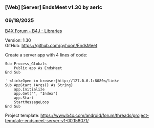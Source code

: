 ### [Web] [Server] EndsMeet v1.30 by aeric
### 09/18/2025
[B4X Forum - B4J - Libraries](https://www.b4x.com/android/forum/threads/167395/)

Version: 1.30  
GitHub: <https://github.com/pyhoon/EndsMeet>  
  
Create a server app with 4 lines of code:  

```B4X
Sub Process_Globals  
    Public app As EndsMeet  
End Sub  
  
' <link>Open in browser|http://127.0.0.1:8080</link>  
Sub AppStart (Args() As String)  
    app.Initialize  
    app.Get("", "Index")  
    app.Start  
    StartMessageLoop  
End Sub
```

  
  
Project template: <https://www.b4x.com/android/forum/threads/project-template-endsmeet-server-v1-00.158071/>